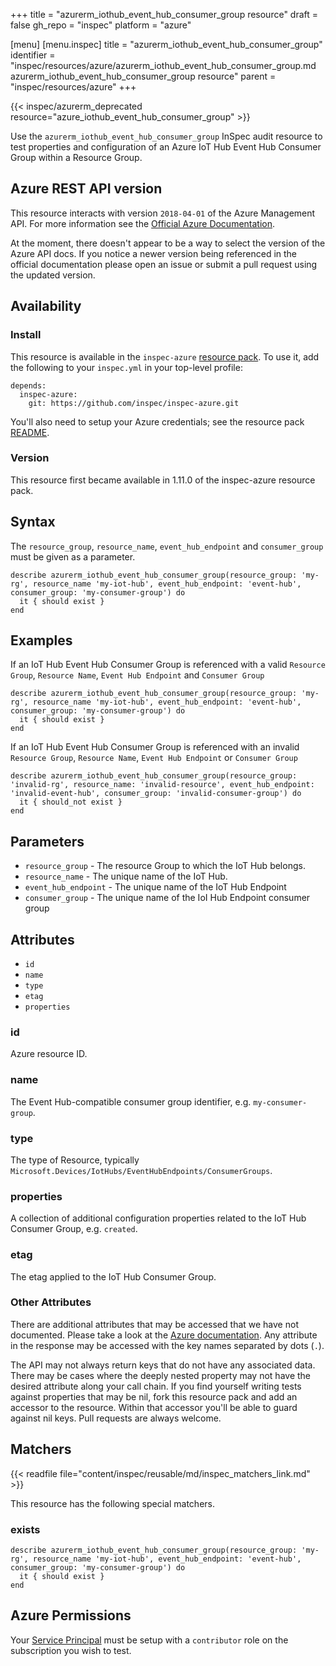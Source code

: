 +++
title = "azurerm_iothub_event_hub_consumer_group resource"
draft = false
gh_repo = "inspec"
platform = "azure"

[menu]
  [menu.inspec]
    title = "azurerm_iothub_event_hub_consumer_group"
    identifier = "inspec/resources/azure/azurerm_iothub_event_hub_consumer_group.md azurerm_iothub_event_hub_consumer_group resource"
    parent = "inspec/resources/azure"
+++

{{< inspec/azurerm_deprecated resource="azure_iothub_event_hub_consumer_group" >}}

Use the `azurerm_iothub_event_hub_consumer_group` InSpec audit resource to test
properties and configuration of an Azure IoT Hub Event Hub Consumer Group within
a Resource Group.

## Azure REST API version

This resource interacts with version `2018-04-01` of the Azure Management API. For more
information see the [Official Azure Documentation](https://docs.microsoft.com/en-us/rest/api/iothub/iothubresource/geteventhubconsumergroup).

At the moment, there doesn't appear to be a way to select the version of the
Azure API docs. If you notice a newer version being referenced in the official
documentation please open an issue or submit a pull request using the updated
version.

## Availability

### Install

This resource is available in the `inspec-azure` [resource
pack](/inspec/glossary/#resource-pack). To use it, add the
following to your `inspec.yml` in your top-level profile:

    depends:
      inspec-azure:
        git: https://github.com/inspec/inspec-azure.git

You'll also need to setup your Azure credentials; see the resource pack
[README](https://github.com/inspec/inspec-azure#inspec-for-azure).

### Version

This resource first became available in 1.11.0 of the inspec-azure resource pack.

## Syntax

The `resource_group`, `resource_name`, `event_hub_endpoint` and `consumer_group` must be given as a parameter.

    describe azurerm_iothub_event_hub_consumer_group(resource_group: 'my-rg', resource_name 'my-iot-hub', event_hub_endpoint: 'event-hub', consumer_group: 'my-consumer-group') do
      it { should exist }
    end

## Examples

If an IoT Hub Event Hub Consumer Group is referenced with a valid `Resource Group`, `Resource Name`, `Event Hub Endpoint` and `Consumer Group`

    describe azurerm_iothub_event_hub_consumer_group(resource_group: 'my-rg', resource_name 'my-iot-hub', event_hub_endpoint: 'event-hub', consumer_group: 'my-consumer-group') do
      it { should exist }
    end

If an IoT Hub Event Hub Consumer Group is referenced with an invalid `Resource Group`, `Resource Name`, `Event Hub Endpoint` or `Consumer Group`

    describe azurerm_iothub_event_hub_consumer_group(resource_group: 'invalid-rg', resource_name: 'invalid-resource', event_hub_endpoint: 'invalid-event-hub', consumer_group: 'invalid-consumer-group') do
      it { should_not exist }
    end

## Parameters

- `resource_group` - The resource Group to which the IoT Hub belongs.
- `resource_name` - The unique name of the IoT Hub.
- `event_hub_endpoint` - The unique name of the IoT Hub Endpoint
- `consumer_group` - The unique name of the IoI Hub Endpoint consumer group

## Attributes

- `id`
- `name`
- `type`
- `etag`
- `properties`

### id

Azure resource ID.

### name

The Event Hub-compatible consumer group identifier, e.g. `my-consumer-group`.

### type

The type of Resource, typically `Microsoft.Devices/IotHubs/EventHubEndpoints/ConsumerGroups`.

### properties

A collection of additional configuration properties related to the IoT Hub Consumer Group, e.g. `created`.

### etag

The etag applied to the IoT Hub Consumer Group.

### Other Attributes

There are additional attributes that may be accessed that we have not
documented. Please take a look at the [Azure documentation](#azure-rest-api-version).
Any attribute in the response may be accessed with the key names separated by
dots (`.`).

The API may not always return keys that do not have any associated data. There
may be cases where the deeply nested property may not have the desired
attribute along your call chain. If you find yourself writing tests against
properties that may be nil, fork this resource pack and add an accessor to the
resource. Within that accessor you'll be able to guard against nil keys. Pull
requests are always welcome.

## Matchers

{{< readfile file="content/inspec/reusable/md/inspec_matchers_link.md" >}}

This resource has the following special matchers.

### exists

    describe azurerm_iothub_event_hub_consumer_group(resource_group: 'my-rg', resource_name 'my-iot-hub', event_hub_endpoint: 'event-hub', consumer_group: 'my-consumer-group') do
      it { should exist }
    end

## Azure Permissions

Your [Service
Principal](https://docs.microsoft.com/en-us/azure/azure-resource-manager/resource-group-create-service-principal-portal)
must be setup with a `contributor` role on the subscription you wish to test.
